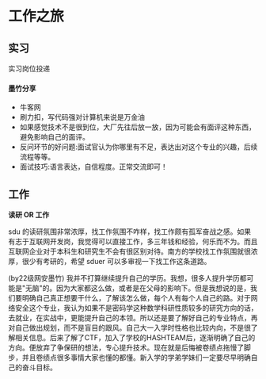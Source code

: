 # 工作之旅

## 实习

实习岗位投递
#### 墨竹分享
* 牛客网
* 刷力扣，写代码强对计算机来说是万金油
* 如果感觉技术不是很到位，大厂先往后放一放，因为可能会有面评这种东西，避免影响自己的面评。
* 反问环节的好问题:面试官认为你哪里有不足，表达出对这个专业的兴趣，后续流程等等。
* 面试技巧:语言表达，自信程度。正常交流即可！

## 工作

**读研 OR 工作**

sdu 的读研氛围非常浓厚，找工作氛围不咋样，找工作颇有孤军奋战之感。如果有志于互联网开发岗，我觉得可以直接工作，多三年钱和经验，何乐而不为。而且互联网企业对于本科生和研究生不会有很区别对待。南方的学校找工作氛围就很浓厚，很少有考研的，希望 sduer 可以多审视一下找工作这条道路。

(by22级网安墨竹)
我并不打算继续提升自己的学历。我想，很多人提升学历都可能是"无脑"的。因为大家都这么做，或者是在父母的影响下。但是我想说的是，我们要明确自己真正想要干什么，了解该怎么做，每个人有每个人自己的路。对于网络安全这个专业，我认为如果不是密码学这种数学科研性质较多的研究方向的话，去就业，在实战中，更能提升自己的本领。所以还是要了解好自己的专业特点，再对自己做出规划，而不是盲目的跟风。自己大一入学时性格也比较内向，不是很了解相关信息。后来了解了CTF，加入了学校的HASHTEAM后，逐渐明确了自己的方向。便放弃了争保研的想法，专心提升技术。现在就是后悔被卷绩点拖慢了脚步，并且卷绩点很多事情大家也懂的都懂。新入学的学弟学妹们一定要尽早明确自己的奋斗目标。
